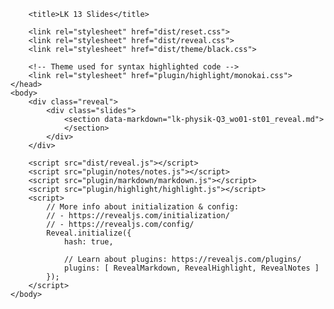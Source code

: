 <!doctype html>
<html>
	<head>
		<meta charset="utf-8">
		<meta name="viewport" content="width=device-width, initial-scale=1.0, maximum-scale=1.0, user-scalable=no">

		<title>LK 13 Slides</title>

		<link rel="stylesheet" href="dist/reset.css">
		<link rel="stylesheet" href="dist/reveal.css">
		<link rel="stylesheet" href="dist/theme/black.css">

		<!-- Theme used for syntax highlighted code -->
		<link rel="stylesheet" href="plugin/highlight/monokai.css">
	</head>
	<body>
		<div class="reveal">
			<div class="slides">
                <section data-markdown="lk-physik-Q3_wo01-st01_reveal.md">
                </section>
            </div>
		</div>

		<script src="dist/reveal.js"></script>
		<script src="plugin/notes/notes.js"></script>
		<script src="plugin/markdown/markdown.js"></script>
		<script src="plugin/highlight/highlight.js"></script>
		<script>
			// More info about initialization & config:
			// - https://revealjs.com/initialization/
			// - https://revealjs.com/config/
			Reveal.initialize({
				hash: true,

				// Learn about plugins: https://revealjs.com/plugins/
				plugins: [ RevealMarkdown, RevealHighlight, RevealNotes ]
			});
		</script>
	</body>
</html>
